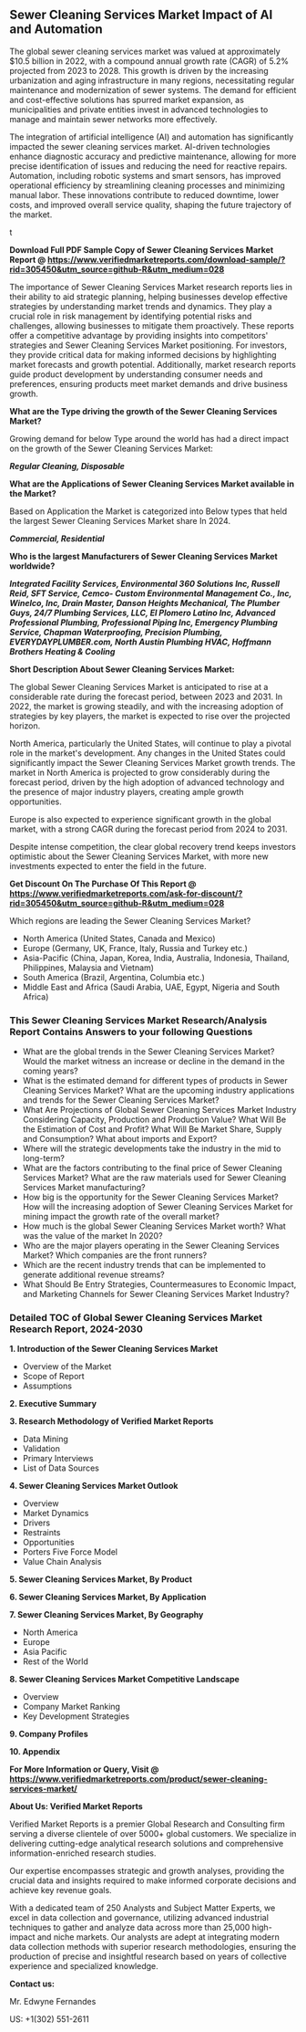 <h2>Sewer Cleaning Services Market Impact of AI and Automation</h2><p>The global sewer cleaning services market was valued at approximately $10.5 billion in 2022, with a compound annual growth rate (CAGR) of 5.2% projected from 2023 to 2028. This growth is driven by the increasing urbanization and aging infrastructure in many regions, necessitating regular maintenance and modernization of sewer systems. The demand for efficient and cost-effective solutions has spurred market expansion, as municipalities and private entities invest in advanced technologies to manage and maintain sewer networks more effectively.</p><p>The integration of artificial intelligence (AI) and automation has significantly impacted the sewer cleaning services market. AI-driven technologies enhance diagnostic accuracy and predictive maintenance, allowing for more precise identification of issues and reducing the need for reactive repairs. Automation, including robotic systems and smart sensors, has improved operational efficiency by streamlining cleaning processes and minimizing manual labor. These innovations contribute to reduced downtime, lower costs, and improved overall service quality, shaping the future trajectory of the market.</p>t</p><p id="" class=""><strong>Download Full PDF Sample Copy of Sewer Cleaning Services Market Report @ <a href="https://www.verifiedmarketreports.com/download-sample/?rid=305450&utm_source=github-R&utm_medium=028" target="_blank">https://www.verifiedmarketreports.com/download-sample/?rid=305450&utm_source=github-R&utm_medium=028</a></strong></p><p>The importance of&nbsp;Sewer Cleaning Services Market research reports lies in their ability to aid strategic planning, helping businesses develop effective strategies by understanding market trends and dynamics. They play a crucial role in risk management by identifying potential risks and challenges, allowing businesses to mitigate them proactively. These reports offer a competitive advantage by providing insights into competitors' strategies and Sewer Cleaning Services Market positioning. For investors, they provide critical data for making informed decisions by highlighting market forecasts and growth potential. Additionally, market research reports guide product development by understanding consumer needs and preferences, ensuring products meet market demands and drive business growth.</p><p><strong>What are the&nbsp;Type driving the growth of the Sewer Cleaning Services Market?</strong></p><p id="" class="">Growing demand for below Type around the world has had a direct impact on the growth of the Sewer Cleaning Services Market:</p><em><strong>Regular Cleaning, Disposable</strong></em></p><strong>What are the&nbsp;Applications&nbsp;of Sewer Cleaning Services Market available in the Market?</strong></p><p id="" class="">Based on Application the Market is categorized into Below types that held the largest Sewer Cleaning Services Market share In 2024.</p><em><strong>Commercial, Residential</strong></em></p><strong>Who is the largest Manufacturers of Sewer Cleaning Services Market worldwide?</strong></p><p><em><strong>Integrated Facility Services, Environmental 360 Solutions Inc, Russell Reid, SFT Service, Cemco- Custom Environmental Management Co., Inc, Winelco, Inc, Drain Master, Danson Heights Mechanical, The Plumber Guys, 24/7 Plumbing Services, LLC, El Plomero Latino Inc, Advanced Professional Plumbing, Professional Piping Inc, Emergency Plumbing Service, Chapman Waterproofing, Precision Plumbing, EVERYDAYPLUMBER.com, North Austin Plumbing HVAC, Hoffmann Brothers Heating & Cooling</strong></em></p><p id="" class=""><strong>Short Description About Sewer Cleaning Services Market:</strong></p><p>The global Sewer Cleaning Services Market is anticipated to rise at a considerable rate during the forecast period, between 2023 and 2031. In 2022, the market is growing steadily, and with the increasing adoption of strategies by key players, the market is expected to rise over the projected horizon.</p><p>North America, particularly the United States, will continue to play a pivotal role in the market's development. Any changes in the United States could significantly impact the Sewer Cleaning Services Market growth trends. The market in North America is projected to grow considerably during the forecast period, driven by the high adoption of advanced technology and the presence of major industry players, creating ample growth opportunities.</p><p>Europe is also expected to experience significant growth in the global market, with a strong CAGR during the forecast period from 2024 to 2031.</p><p>Despite intense competition, the clear global recovery trend keeps investors optimistic about the Sewer Cleaning Services Market, with more new investments expected to enter the field in the future.</p><p id="" class=""><strong>Get Discount On The Purchase Of This Report @ <a href="https://www.verifiedmarketreports.com/ask-for-discount/?rid=305450&utm_source=github-R&utm_medium=028" target="_blank">https://www.verifiedmarketreports.com/ask-for-discount/?rid=305450&utm_source=github-R&utm_medium=028</a></strong></p>Which regions are leading the Sewer Cleaning Services Market?</p><ul><li>North America (United States, Canada and Mexico)</li><li>Europe (Germany, UK, France, Italy, Russia and Turkey etc.)</li><li>Asia-Pacific (China, Japan, Korea, India, Australia, Indonesia, Thailand, Philippines, Malaysia and Vietnam)</li><li>South America (Brazil, Argentina, Columbia etc.)</li><li>Middle East and Africa (Saudi Arabia, UAE, Egypt, Nigeria and South Africa)</li></ul><h3 id="" class="">This Sewer Cleaning Services Market Research/Analysis Report Contains Answers to your following Questions</h3><ul><li>What are the global trends in the Sewer Cleaning Services Market? Would the market witness an increase or decline in the demand in the coming years?</li><li>What is the estimated demand for different types of products in Sewer Cleaning Services Market? What are the upcoming industry applications and trends for the Sewer Cleaning Services Market?</li><li>What Are Projections of Global Sewer Cleaning Services Market Industry Considering Capacity, Production and Production Value? What Will Be the Estimation of Cost and Profit? What Will Be Market Share, Supply and Consumption? What about imports and Export?</li><li>Where will the strategic developments take the industry in the mid to long-term?</li><li>What are the factors contributing to the final price of Sewer Cleaning Services Market? What are the raw materials used for Sewer Cleaning Services Market manufacturing?</li><li>How big is the opportunity for the Sewer Cleaning Services Market? How will the increasing adoption of Sewer Cleaning Services Market for mining impact the growth rate of the overall market?</li><li>How much is the global Sewer Cleaning Services Market worth? What was the value of the market In 2020?</li><li>Who are the major players operating in the Sewer Cleaning Services Market? Which companies are the front runners?</li><li>Which are the recent industry trends that can be implemented to generate additional revenue streams?</li><li>What Should Be Entry Strategies, Countermeasures to Economic Impact, and Marketing Channels for Sewer Cleaning Services Market Industry?</li></ul><h3 id="" class="">Detailed TOC of Global Sewer Cleaning Services Market Research Report, 2024-2030</h3><p id="" class=""><strong>1. Introduction of the Sewer Cleaning Services Market</strong></p><ul><li>Overview of the Market</li><li>Scope of Report</li><li>Assumptions</li></ul><p id="" class=""><strong>2. Executive Summary</strong></p><p id="" class=""><strong>3. Research Methodology of Verified Market Reports</strong></p><ul><li>Data Mining</li><li>Validation</li><li>Primary Interviews</li><li>List of Data Sources</li></ul><p id="" class=""><strong>4. Sewer Cleaning Services Market Outlook</strong></p><ul><li>Overview</li><li>Market Dynamics</li><li>Drivers</li><li>Restraints</li><li>Opportunities</li><li>Porters Five Force Model</li><li>Value Chain Analysis</li></ul><p id="" class=""><strong>5. Sewer Cleaning Services Market, By Product</strong></p><p id="" class=""><strong>6. Sewer Cleaning Services Market, By Application</strong></p><p id="" class=""><strong>7. Sewer Cleaning Services Market, By Geography</strong></p><ul><li>North America</li><li>Europe</li><li>Asia Pacific</li><li>Rest of the World</li></ul><p id="" class=""><strong>8. Sewer Cleaning Services Market Competitive Landscape</strong></p><ul><li>Overview</li><li>Company Market Ranking</li><li>Key Development Strategies</li></ul><p id="" class=""><strong>9. Company Profiles</strong></p><p id="" class=""><strong>10. Appendix</strong></p><p id="" class=""><strong>For More Information or Query, Visit @ <a href="https://www.verifiedmarketreports.com/product/sewer-cleaning-services-market/" target="_blank">https://www.verifiedmarketreports.com/product/sewer-cleaning-services-market/</a></strong></p><p id="" class=""><strong>About Us: Verified Market Reports</strong></p><p id="" class="">Verified Market Reports is a premier Global Research and Consulting firm serving a diverse clientele of over 5000+ global customers. We specialize in delivering cutting-edge analytical research solutions and comprehensive information-enriched research studies.</p><p id="" class="">Our expertise encompasses strategic and growth analyses, providing the crucial data and insights required to make informed corporate decisions and achieve key revenue goals.</p><p id="" class="">With a dedicated team of 250 Analysts and Subject Matter Experts, we excel in data collection and governance, utilizing advanced industrial techniques to gather and analyze data across more than 25,000 high-impact and niche markets. Our analysts are adept at integrating modern data collection methods with superior research methodologies, ensuring the production of precise and insightful research based on years of collective experience and specialized knowledge.</p><p id="" class=""><strong>Contact us:</strong></p><p id="" class="">Mr. Edwyne Fernandes</p><p id="" class="">US: +1(302) 551-2611</p>